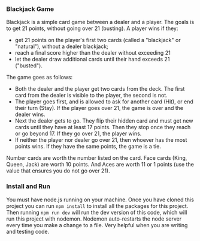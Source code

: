 ### Blackjack Game
Blackjack is a simple card game between a dealer and a player. The goals is to get 21 points, without going over 21 (busting). A player wins if they:
* get 21 points on the player's first two cards (called a "blackjack" or "natural"), without a dealer blackjack;
* reach a final score higher than the dealer without exceeding 21
* let the dealer draw additional cards until their hand exceeds 21 ("busted").

The game goes as follows:
* Both the dealer and the player get two cards from the deck. The first card from the dealer is visible to the player, the second is not.
* The player goes first, and is allowed to ask for another card (Hit), or end their turn (Stay). If the player goes over 21, the game is over and the dealer wins.
* Next the dealer gets to go. They flip their hidden card and must get new cards until they have at least 17 points. Then they stop once they reach or go beyond 17. If they go over 21, the player wins.
* If neither the player nor dealer go over 21, then whoever has the most points wins. If they have the same points, the game is a tie.

Number cards are worth the number listed on the card. Face cards (King, Queen, Jack) are worth 10 points. And Aces are worth 11 or 1 points (use the value that ensures you do not go over 21).

### Install and Run
You must have node.js running on your machine. Once you have cloned this project you can run `npm install` to install all the packages for this project. Then running `npm run dev` will run the dev version of this code, which will run this project with nodemon. Nodemon auto-restarts the node server every time you make a change to a file. Very helpful when you are writing and testing code.


